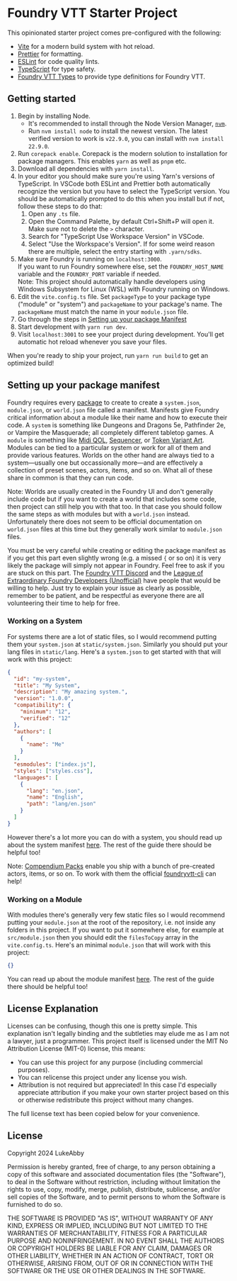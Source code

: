 # Foundry VTT Starter Project

This opinionated starter project comes pre-configured with the following:

- [Vite](https://vite.dev/) for a modern build system with hot reload.
- [Prettier](https://prettier.io/) for formatting.
- [ESLint](https://eslint.org/) for code quality lints.
- [TypeScript](https://www.typescriptlang.org/) for type safety.
- [Foundry VTT Types](https://github.com/League-of-Foundry-Developers/foundry-vtt-types) to provide type definitions for Foundry VTT.

## Getting started

1. Begin by installing Node.
   - It's recommended to install through the Node Version Manager, [`nvm`](https://github.com/nvm-sh/nvm?tab=readme-ov-file#installing-and-updating).
   - Run `nvm install node` to install the newest version. The latest verified version to work is `v22.9.0`, you can install with `nvm install 22.9.0`.
2. Run `corepack enable`. Corepack is the modern solution to installation for package managers. This enables `yarn` as well as `pnpm` etc.
3. Download all dependencies with `yarn install`.
4. In your editor you should make sure you're using Yarn's versions of TypeScript. In VSCode both ESLint and Prettier both automatically recognize the version but you have to select the TypeScript version. You should be automatically prompted to do this when you install but if not, follow these steps to do that:
   1. Open any `.ts` file.
   2. Open the Command Palette, by default Ctrl+Shift+P will open it. Make sure not to delete the `>` character.
   3. Search for "TypeScript Use Workspace Version" in VSCode.
   4. Select "Use the Workspace's Version". If for some weird reason there are multiple, select the entry starting with `.yarn/sdks`.
5. Make sure Foundry is running on `localhost:3000`.  
   If you want to run Foundry somewhere else, set the `FOUNDRY_HOST_NAME` variable and the `FOUNDRY_PORT` variable if needed.  
   Note: This project should automatically handle developers using Windows Subsystem for Linux (WSL) with Foundry running on Windows.
6. Edit the `vite.config.ts` file. Set `packageType` to your package type ("module" or "system") and `packageName` to your package's name. The `packageName` must match the name in your `module.json` file.
7. Go through the steps in [Setting up your package Manifest](#setting-up-your-package-manifest)
8. Start development with `yarn run dev`.
9. Visit `localhost:3001` to see your project during development. You'll get automatic hot reload whenever you save your files.

When you're ready to ship your project, run `yarn run build` to get an optimized build!

## Setting up your package manifest

Foundry requires every [package](https://foundryvtt.com/packages/) to create to create a `system.json`, `module.json`, or `world.json` file called a manifest. Manifests give Foundry critical information about a module like their name and how to execute their code. A `system` is something like Dungeons and Dragons 5e, Pathfinder 2e, or Vampire the Masquerade; all completely different tabletop games. A `module` is something like [Midi QOL](https://foundryvtt.com/packages/midi-qol), [Sequencer](https://foundryvtt.com/packages/sequencer/), or [Token Variant Art](https://foundryvtt.com/packages/token-variants/). Modules can be tied to a particular system or work for all of them and provide various features. Worlds on the other hand are always tied to a system—usually one but occassionally more—and are effectively a collection of preset scenes, actors, items, and so on. What all of these share in common is that they can run code.

Note: Worlds are usually created in the Foundry UI and don't generally include code but if you want to create a world that includes some code, then project can still help you with that too. In that case you should follow the same steps as with modules but with a `world.json` instead. Unfortunately there does not seem to be official documentation on `world.json` files at this time but they generally work similar to `module.json` files.

You must be very careful while creating or editing the package manifest as if you get this part even slightly wrong (e.g. a missed `{` or so on) it is very likely the package will simply not appear in Foundry. Feel free to ask if you are stuck on this part. The [Foundry VTT Discord](https://discord.gg/foundryvtt) and the [League of Extraordinary Foundry Developers (Unofficial)](https://discord.gg/73HTMuK7dT) have people that would be willing to help. Just try to explain your issue as clearly as possible, remember to be patient, and be respectful as everyone there are all volunteering their time to help for free.

### Working on a System

For systems there are a lot of static files, so I would recommend putting them your `system.json` at `static/system.json`. Similarly you should put your lang files in `static/lang`. Here's a `system.json` to get started with that will work with this project:

```json
{
  "id": "my-system",
  "title": "My System",
  "description": "My amazing system.",
  "version": "1.0.0",
  "compatibility": {
    "minimum": "12",
    "verified": "12"
  },
  "authors": [
    {
      "name": "Me"
    }
  ],
  "esmodules": ["index.js"],
  "styles": ["styles.css"],
  "languages": [
    {
      "lang": "en.json",
      "name": "English",
      "path": "lang/en.json"
    }
  ]
}
```

However there's a lot more you can do with a system, you should read up about the system manifest [here](https://foundryvtt.com/article/system-development/#manifest). The rest of the guide there should be helpful too!

Note: [Compendium Packs](https://foundryvtt.com/article/compendium/) enable you ship with a bunch of pre-created actors, items, or so on. To work with them the official [foundryvtt-cli](https://github.com/foundryvtt/foundryvtt-cli) can help!

### Working on a Module

With modules there's generally very few static files so I would recommend putting your `module.json` at the root of the repository, i.e. not inside any folders in this project. If you want to put it somewhere else, for example at `src/module.json` then you should edit the `filesToCopy` array in the `vite.config.ts`. Here's an minimal `module.json` that will work with this project:

```json
{}
```

You can read up about the module manifest [here](https://foundryvtt.com/article/module-development/#manifest). The rest of the guide there should be helpful too!

## License Explanation

Licenses can be confusing, though this one is pretty simple. This explanation isn't legally binding and the subtleties may elude me as I am not a lawyer, just a programmer. This project itself is licensed under the MIT No Attribution License (MIT-0) license, this means:

- You can use this project for any purpose (including commercial purposes).
- You can relicense this project under any license you wish.
- Attribution is not required but appreciated! In this case I'd especially appreciate attribution if you make your own starter project based on this or otherwise redistribute this project without many changes.

The full license text has been copied below for your convenience.

## License

Copyright 2024 LukeAbby

Permission is hereby granted, free of charge, to any person obtaining a copy of this software and associated documentation files (the "Software"), to deal in the Software without restriction, including without limitation the rights to use, copy, modify, merge, publish, distribute, sublicense, and/or sell copies of the Software, and to permit persons to whom the Software is furnished to do so.

THE SOFTWARE IS PROVIDED "AS IS", WITHOUT WARRANTY OF ANY KIND, EXPRESS OR IMPLIED, INCLUDING BUT NOT LIMITED TO THE WARRANTIES OF MERCHANTABILITY, FITNESS FOR A PARTICULAR PURPOSE AND NONINFRINGEMENT. IN NO EVENT SHALL THE AUTHORS OR COPYRIGHT HOLDERS BE LIABLE FOR ANY CLAIM, DAMAGES OR OTHER LIABILITY, WHETHER IN AN ACTION OF CONTRACT, TORT OR OTHERWISE, ARISING FROM, OUT OF OR IN CONNECTION WITH THE SOFTWARE OR THE USE OR OTHER DEALINGS IN THE SOFTWARE.
